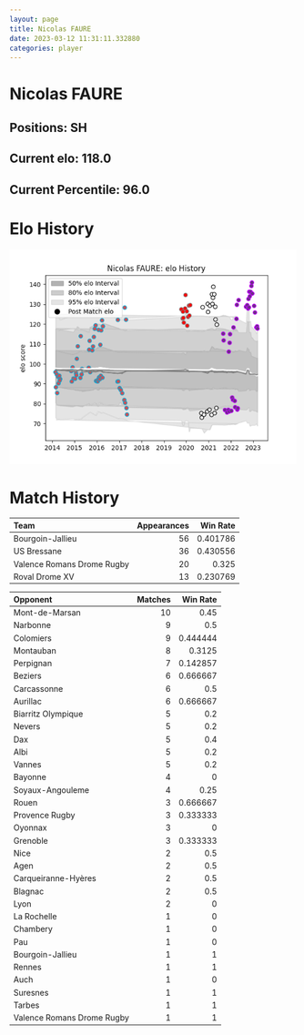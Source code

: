 ```yaml
---  
layout: page  
title: Nicolas FAURE  
date: 2023-03-12 11:31:11.332880  
categories: player  
---
```

# Nicolas FAURE

## Positions: SH

## Current elo: 118.0

## Current Percentile: 96.0

# Elo History


![elo history](history_NicolasFAURE.png)
# Match History


| Team                       |   Appearances |   Win Rate |
|:---------------------------|--------------:|-----------:|
| Bourgoin-Jallieu           |            56 |   0.401786 |
| US Bressane                |            36 |   0.430556 |
| Valence Romans Drome Rugby |            20 |   0.325    |
| Roval Drome XV             |            13 |   0.230769 |

| Opponent                   |   Matches |   Win Rate |
|:---------------------------|----------:|-----------:|
| Mont-de-Marsan             |        10 |   0.45     |
| Narbonne                   |         9 |   0.5      |
| Colomiers                  |         9 |   0.444444 |
| Montauban                  |         8 |   0.3125   |
| Perpignan                  |         7 |   0.142857 |
| Beziers                    |         6 |   0.666667 |
| Carcassonne                |         6 |   0.5      |
| Aurillac                   |         6 |   0.666667 |
| Biarritz Olympique         |         5 |   0.2      |
| Nevers                     |         5 |   0.2      |
| Dax                        |         5 |   0.4      |
| Albi                       |         5 |   0.2      |
| Vannes                     |         5 |   0.2      |
| Bayonne                    |         4 |   0        |
| Soyaux-Angouleme           |         4 |   0.25     |
| Rouen                      |         3 |   0.666667 |
| Provence Rugby             |         3 |   0.333333 |
| Oyonnax                    |         3 |   0        |
| Grenoble                   |         3 |   0.333333 |
| Nice                       |         2 |   0.5      |
| Agen                       |         2 |   0.5      |
| Carqueiranne-Hyères        |         2 |   0.5      |
| Blagnac                    |         2 |   0.5      |
| Lyon                       |         2 |   0        |
| La Rochelle                |         1 |   0        |
| Chambery                   |         1 |   0        |
| Pau                        |         1 |   0        |
| Bourgoin-Jallieu           |         1 |   1        |
| Rennes                     |         1 |   1        |
| Auch                       |         1 |   0        |
| Suresnes                   |         1 |   1        |
| Tarbes                     |         1 |   1        |
| Valence Romans Drome Rugby |         1 |   1        |
